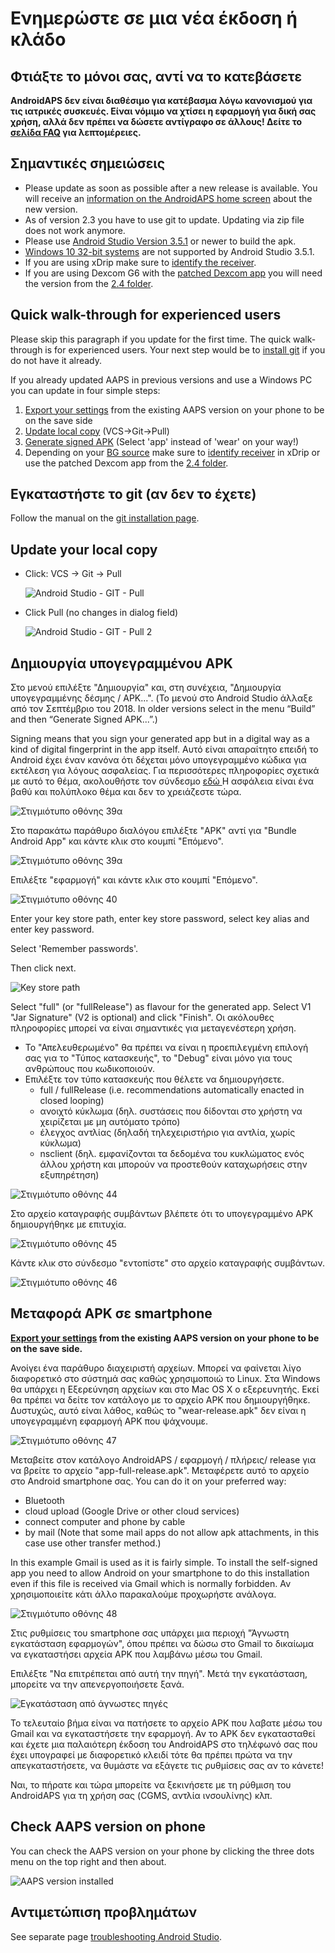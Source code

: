 # Ενημερώστε σε μια νέα έκδοση ή κλάδο

## Φτιάξτε το μόνοι σας, αντί να το κατεβάσετε

**AndroidAPS δεν είναι διαθέσιμο για κατέβασμα λόγω κανονισμού για τις ιατρικές συσκευές. Είναι νόμιμο να χτίσει η εφαρμογή για δική σας χρήση, αλλά δεν πρέπει να δώσετε αντίγραφο σε άλλους! Δείτε το [σελίδα FAQ](../Getting-Started/FAQ.md) για λεπτομέρειες.**

## Σημαντικές σημειώσεις

* Please update as soon as possible after a new release is available. You will receive an [information on the AndroidAPS home screen](../Installing-AndroidAPS/Releasenotes.html#release-notes) about the new version.
* As of version 2.3 you have to use git to update. Updating via zip file does not work anymore.
* Please use [Android Studio Version 3.5.1](https://developer.android.com/studio/) or newer to build the apk.
* [Windows 10 32-bit systems](../Installing-AndroidAPS/troubleshooting_androidstudio#unable-to-start-daemon-process) are not supported by Android Studio 3.5.1.
* If you are using xDrip make sure to [identify the receiver](../Configuration/xdrip#identify-receiver).
* If you are using Dexcom G6 with the [patched Dexcom app](../Hardware/DexcomG6#if-using-g6-with-patched-dexcom-app) you will need the version from the [2.4 folder](https://github.com/dexcomapp/dexcomapp/tree/master/2.4).

## Quick walk-through for experienced users

Please skip this paragraph if you update for the first time. The quick walk-through is for experienced users. Your next step would be to [install git](../Installing-AndroidAPS/git-install.rst) if you do not have it already.

If you already updated AAPS in previous versions and use a Windows PC you can update in four simple steps:

1. [Export your settings](../Usage/ExportImportSettings#how-to-export-settings) from the existing AAPS version on your phone to be on the save side
2. [Update local copy](../Installing-AndroidAPS/Update-to-new-version#update-your-local-copy) (VCS->Git->Pull)
3. [Generate signed APK](../Installing-AndroidAPS/Update-to-new-version#generate-signed-apk) (Select 'app' instead of 'wear' on your way!)
4. Depending on your [BG source](../Configuration/BG-Source.rst) make sure to [identify receiver](../Configuration/xdrip#identify-receiver) in xDrip or use the patched Dexcom app from the [2.4 folder](https://github.com/dexcomapp/dexcomapp/tree/master/2.4).

## Εγκαταστήστε το git (αν δεν το έχετε)

Follow the manual on the [git installation page](../Installing-AndroidAPS/git-install.rst).

## Update your local copy

* Click: VCS -> Git -> Pull
  
  ![Android Studio - GIT - Pull](../images/Update_Pull.png)

* Click Pull (no changes in dialog field)
  
  ![Android Studio - GIT - Pull 2](../images/Update_Pull2.png)

## Δημιουργία υπογεγραμμένου APK

<!--- Text is maintained in page building-apk.md ---> Στο μενού επιλέξτε "Δημιουργία" και, στη συνέχεια, "Δημιουργία υπογεγραμμένης δέσμης / APK...". (Το μενού στο Android Studio άλλαξε από τον Σεπτέμβριο του 2018. In older versions select in the menu “Build” and then “Generate Signed APK...”.)

Signing means that you sign your generated app but in a digital way as a kind of digital fingerprint in the app itself. Αυτό είναι απαραίτητο επειδή το Android έχει έναν κανόνα ότι δέχεται μόνο υπογεγραμμένο κώδικα για εκτέλεση για λόγους ασφαλείας. Για περισσότερες πληροφορίες σχετικά με αυτό το θέμα, ακολουθήστε τον σύνδεσμο [ εδώ ](https://developer.android.com/studio/publish/app-signing.html#generate-key) Η ασφάλεια είναι ένα βαθύ και πολύπλοκο θέμα και δεν το χρειάζεστε τώρα.

![Στιγμιότυπο οθόνης 39α](../images/Installation_Screenshot_39a.PNG)

Στο παρακάτω παράθυρο διαλόγου επιλέξτε "APK" αντί για "Bundle Android App" και κάντε κλικ στο κουμπί "Επόμενο".

![Στιγμιότυπο οθόνης 39α](../images/Installation_Screenshot_39b.PNG)

Επιλέξτε "εφαρμογή" και κάντε κλικ στο κουμπί "Επόμενο".

![Στιγμιότυπο οθόνης 40](../images/Installation_Screenshot_40.png)

Enter your key store path, enter key store password, select key alias and enter key password.

Select 'Remember passwords'.

Then click next.

![Key store path](../images/KeystorePathUpdate.PNG)

Select "full" (or "fullRelease") as flavour for the generated app. Select V1 "Jar Signature" (V2 is optional) and click "Finish". Οι ακόλουθες πληροφορίες μπορεί να είναι σημαντικές για μεταγενέστερη χρήση.

* Το "Απελευθερωμένο" θα πρέπει να είναι η προεπιλεγμένη επιλογή σας για το "Τύπος κατασκευής", το "Debug" είναι μόνο για τους ανθρώπους που κωδικοποιούν.
* Επιλέξτε τον τύπο κατασκευής που θέλετε να δημιουργήσετε. 
  * full / fullRelease (i.e. recommendations automatically enacted in closed looping)
  * ανοιχτό κύκλωμα (δηλ. συστάσεις που δίδονται στο χρήστη να χειρίζεται με μη αυτόματο τρόπο)
  * έλεγχος αντλίας (δηλαδή τηλεχειριστήριο για αντλία, χωρίς κύκλωμα)
  * nsclient (δηλ. εμφανίζονται τα δεδομένα του κυκλώματος ενός άλλου χρήστη και μπορούν να προστεθούν καταχωρήσεις στην εξυπηρέτηση)

![Στιγμιότυπο οθόνης 44](../images/Installation_Screenshot_44.png)

Στο αρχείο καταγραφής συμβάντων βλέπετε ότι το υπογεγραμμένο APK δημιουργήθηκε με επιτυχία.

![Στιγμιότυπο οθόνης 45](../images/Installation_Screenshot_45.png)

Κάντε κλικ στο σύνδεσμο "εντοπίστε" στο αρχείο καταγραφής συμβάντων.

![Στιγμιότυπο οθόνης 46](../images/Installation_Screenshot_46.png)

## Μεταφορά APK σε smartphone

**[Export your settings](../Usage/ExportImportSettings#how-to-export-settings) from the existing AAPS version on your phone to be on the save side.**

<!--- Text is maintained in page building-apk.md ---> Ανοίγει ένα παράθυρο διαχειριστή αρχείων. Μπορεί να φαίνεται λίγο διαφορετικό στο σύστημά σας καθώς χρησιμοποιώ το Linux. Στα Windows θα υπάρχει η Εξερεύνηση αρχείων και στο Mac OS X ο εξερευνητής. Εκεί θα πρέπει να δείτε τον κατάλογο με το αρχείο APK που δημιουργήθηκε. Δυστυχώς, αυτό είναι λάθος, καθώς το "wear-release.apk" δεν είναι η υπογεγραμμένη εφαρμογή APK που ψάχνουμε.

![Στιγμιότυπο οθόνης 47](../images/Installation_Screenshot_47.png)

Μεταβείτε στον κατάλογο AndroidAPS / εφαρμογή / πλήρεις/ release για να βρείτε το αρχείο "app-full-release.apk". Μεταφέρετε αυτό το αρχείο στο Android smartphone σας. You can do it on your preferred way:

* Bluetooth
* cloud upload (Google Drive or other cloud services)
* connect computer and phone by cable 
* by mail (Note that some mail apps do not allow apk attachments, in this case use other transfer method.)

In this example Gmail is used as it is fairly simple. To install the self-signed app you need to allow Android on your smartphone to do this installation even if this file is received via Gmail which is normally forbidden. Αν χρησιμοποιείτε κάτι άλλο παρακαλούμε προχωρήστε ανάλογα.

![Στιγμιότυπο οθόνης 48](../images/Installation_Screenshot_48.png)

Στις ρυθμίσεις του smartphone σας υπάρχει μια περιοχή "Άγνωστη εγκατάσταση εφαρμογών", όπου πρέπει να δώσω στο Gmail το δικαίωμα να εγκαταστήσει αρχεία APK που λαμβάνω μέσω του Gmail.

Επιλέξτε "Να επιτρέπεται από αυτή την πηγή". Μετά την εγκατάσταση, μπορείτε να την απενεργοποιήσετε ξανά.

![Εγκατάσταση από άγνωστες πηγές](../images/Installation_Screenshot_49-50.png)

Το τελευταίο βήμα είναι να πατήσετε το αρχείο APK που λαβατε μέσω του Gmail και να εγκαταστήσετε την εφαρμογή. Αν το APK δεν εγκατασταθεί και έχετε μια παλαιότερη έκδοση του AndroidAPS στο τηλέφωνό σας που έχει υπογραφεί με διαφορετικό κλειδί τότε θα πρέπει πρώτα να την απεγκαταστήσετε, να θυμάστε να εξάγετε τις ρυθμίσεις σας αν το κάνετε!

Ναι, το πήρατε και τώρα μπορείτε να ξεκινήσετε με τη ρύθμιση του AndroidAPS για τη χρήση σας (CGMS, αντλία ινσουλίνης) κλπ.

## Check AAPS version on phone

You can check the AAPS version on your phone by clicking the three dots menu on the top right and then about.

![AAPS version installed](../images/Update_VersionCheck.png)

## Αντιμετώπιση προβλημάτων

See separate page [troubleshooting Android Studio](../Installing-AndroidAPS/troubleshooting_androidstudio.rst).